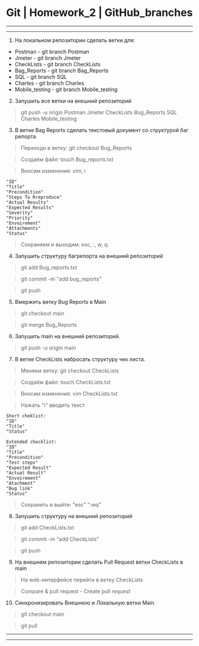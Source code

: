 # Git | Homework_2 | GitHub_branches

___
___

1. На локальном репозитории сделать ветки для:

- Postman - git branch Postman
- Jmeter - git branch Jmeter
- CheckLists - git branch CheckLists
- Bag_Reports - git branch Bag_Reports
- SQL - git branch SQL
- Charles - git branch Charles
- Mobile_testing - git branch Mobile_testing

2. Запушить все ветки на внешний репозиторий

>git push -u origin Postman Jmeter CheckLists Bug_Reports SQL Charles Mobile_testing

3. В ветке Bag Reports сделать текстовый документ со структурой баг репорта

>Переходи в ветку: git checkout Bug_Reports

>Создаём файл: touch Bug_reports.txt

>Вносим изменения: vim, i

```
"ID"
"Title"
"Precondition"
"Steps To Rreproduce"
"Actual Results"
"Expected Results"
"Severity"
"Priority"
"Envoirement"
"Attachments"
"Status"
```
>Сохраняем и выходим: esc, :, w, q.

4. Запушить структуру багрепорта на внешний репозиторий

>git add Bug_reports.txt

>git commit -m "add bug_reports"

>git push

5. Вмержить ветку Bug Reports в Main

>git checkout main

>git merge Bug_Reports

6. Запушить main на внешний репозиторий.

>git push -u origin main

7. В ветке CheckLists набросать структуру чек листа.

>Меняем ветку: git checkout CheckLists

>Создаём файл: touch CheckLists.txt

>Вносим изменения: vim CheckLists.txt

>Нажать "i" вводить текст

```
Short cheklist:
"ID"
"Title"
"Status"
```
```
Extended checklist:
"ID"
"Title"
"Precondition"
"Test steps"
"Expected Result"
"Аctual Result"
"Envoirement"
"Atachment"
"Bug link"
"Status"
```

>Cохранить и выйти: "esc" ":wq"

8. Запушить структуру на внешний репозиторий

>git add CheckLists.txt

>git commit -m "add CheckLists"

>git push

9. На внешнем репозитории сделать Pull Request ветки CheckLists в main

  >На web-интерфейсе перейти в ветку CheckLists 

  >Compare & pull request - Сreate pull request

10. Синхронизировать Внешнюю и Локальную ветки Main

>git checkout main

>git pull

___
___

